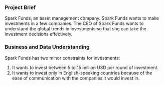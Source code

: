 ### Project Brief

Spark Funds, an asset management company. Spark Funds wants to make investments in a few companies. The CEO of Spark Funds wants to understand the global trends in investments so that she can take the investment decisions effectively.


### Business and Data Understanding

Spark Funds has two minor constraints for investments:

1. It wants to invest between 5 to 15 million USD per round of investment.
2. It wants to invest only in English-speaking countries because of the ease of communication with the companies it would invest in.

 

